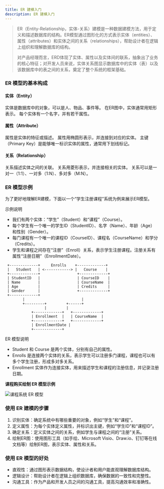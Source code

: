 ```yaml
---
title: ER 建模入门
description: ER 建模入门
---
```

> ER（Entity-Relationship，实体-关系）建模是一种数据建模方法，用于定义和描述数据库的结构。ER模型通过图形化的方式表示实体（entities）、属性（attributes）和实体之间的关系（relationships），帮助设计者在逻辑上组织和理解数据库的结构。
> 
> 对产品经理而言，ERD体现了实体、属性以及实体间的联系，抽象出了业务的核心特征；对开发人员来说，实体关系图显示数据库中的实体（表）以及该数据库中的表之间的关系，奠定了整个系统的框架基础。

### ER 模型的基本构成

#### 实体（Entity）
实体是数据库中的对象，可以是人、物品、事件等。
在ER图中，实体通常用矩形表示。
每个实体有一个名字，并有若干属性。

#### 属性（Attribute）
属性是实体的特征或描述。
属性用椭圆形表示，并连接到对应的实体。
主键（Primary Key）是能够唯一标识实体的属性，通常用下划线标记。

#### 关系（Relationship）
关系描述实体之间的关联。
关系用菱形表示，并连接相关的实体。
关系可以是一对一（1:1）、一对多（1:N）、多对多（M:N）。

### ER 模型示例
为了更好地理解ER建模，下面以一个“学生注册课程”系统为例来展示ER模型。

示例说明
- 我们有两个实体：“学生”（Student）和“课程”（Course）。
- 每个学生有一个唯一的学生ID（StudentID）、名字（Name）、年龄（Age）和性别（Gender）。
- 每门课程有一个唯一的课程ID（CourseID）、课程名（CourseName）和学分（Credits）。
- 学生和课程之间存在“注册”（Enroll）关系，表示学生注册课程。注册关系有属性“注册日期”（EnrollmentDate）。

```
 +-------------+     Enrolls    +-------------+
 |   Student   | <------------> |   Course    |
 +-------------+                 +-------------+
 | StudentID   |                 | CourseID    |
 | Name        |                 | CourseName  |
 | Age         |                 | Credits     |
 | Gender      |                 +-------------+
 +-------------+
        |                          |
        +---------+         +------+
                  |         |
            +-------------+   +-------------+
            | Enrollment  |   | CourseName  |
            +-------------+   +-------------+
            | EnrollmentDate |
            +-------------+
```
ER 模型说明
- Student 和 Course 是两个实体，分别有自己的属性。
- Enrolls 是连接两个实体的关系，表示学生可以注册多门课程，课程也可以有多个学生注册，形成多对多关系。
- Enrollment 实体作为连接实体，用来描述学生和课程的注册信息，并记录注册日期。


**课程购买绘制 ER 模型示例**

![课程系统 ER 模型](https://image.woshipm.com/wp-files/2022/01/hUq7HOnrDQIGha0RWtma.png)

### 使用 ER 建模的步骤
1. 识别实体：确定系统中有哪些重要的对象，例如“学生”和“课程”。
2. 定义属性：为每个实体定义属性，并标识出主键，例如“学生ID”和“课程ID”。
3. 确定关系：定义实体之间的关系，例如学生与课程之间的“注册”关系。
4. 绘制ER图：使用图形工具（如手绘、Microsoft Visio、Draw.io、钉钉等在线文档等）绘制ER图，表示实体、属性和关系。

### 使用 ER 模型的好处
- 直观性：通过图形表示数据结构，使设计者和用户能直观理解数据库结构。
- 逻辑设计：帮助设计者在逻辑上组织数据库，确保数据的一致性和完整性。
- 沟通工具：作为产品和开发人员之间的沟通工具，提高沟通效率和准确性。